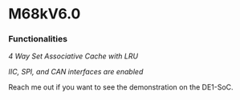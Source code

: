 # M68kV6.0

### Functionalities

*4 Way Set Associative Cache with LRU*

*IIC, SPI, and CAN interfaces are enabled*

Reach me out if you want to see the demonstration on the DE1-SoC. 
